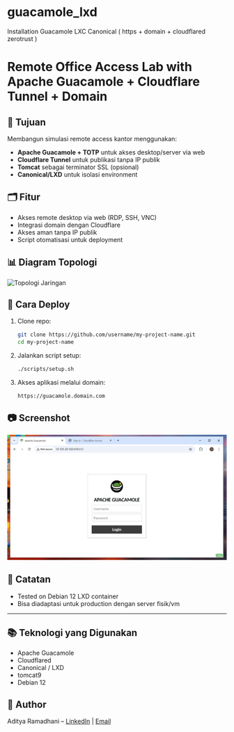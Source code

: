 # guacamole_lxd
Installation Guacamole LXC Canonical ( https + domain + cloudflared zerotrust )

# Remote Office Access Lab with Apache Guacamole + Cloudflare Tunnel + Domain

## 🎯 Tujuan
Membangun simulasi remote access kantor menggunakan:
- **Apache Guacamole + TOTP** untuk akses desktop/server via web
- **Cloudflare Tunnel** untuk publikasi tanpa IP publik
- **Tomcat** sebagai terminator SSL (opsional)
- **Canonical/LXD** untuk isolasi environment

## 🗂️ Fitur
- Akses remote desktop via web (RDP, SSH, VNC)
- Integrasi domain dengan Cloudflare
- Akses aman tanpa IP publik
- Script otomatisasi untuk deployment

## 📊 Diagram Topologi
![Topologi Jaringan](diagrams/network-topology.png)

## 🚀 Cara Deploy
1. Clone repo:
   ```bash
   git clone https://github.com/username/my-project-name.git
   cd my-project-name
   ```
2. Jalankan script setup:
   ```bash
   ./scripts/setup.sh
   ```
3. Akses aplikasi melalui domain:
   ```
   https://guacamole.domain.com
   ```

## 📷 Screenshot
![Login Page](guacamole_images/guacalab.png)

## 📌 Catatan
- Tested on Debian 12 LXD container
- Bisa diadaptasi untuk production dengan server fisik/vm

---

## 📚 Teknologi yang Digunakan
- Apache Guacamole
- Cloudflared
- Canonical / LXD
- tomcat9
- Debian 12

## 👤 Author
Aditya Ramadhani – [LinkedIn](https://linkedin.com/in/username) | [Email](mailto:ramadhaniaditya19@gmail.com)
